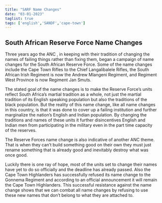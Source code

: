 ```yaml
---
title: "SARF Name Changes"
date: "03-01-2023"
taglist: true
tags: ['english','SANDF','cape-town']
---
```


## South African Reserve Force Name Changes

Three years ago the ANC , in keeping with their tradition of 
changing the names of failing things rather than fixing them, 
began a campaign of name changes for the South African Reserve 
Force. Some of the name changes include the Cape Town Rifles to 
the Chief Langalibalele Rifles, the South African Irish Regiment 
is now the Andrew Mlangeni Regiment, and Regiment West Province is 
now Regiment Jan Smuts. 

The stated goal of the name changes is to make the Reserve Force’s 
units reflect South Africa’s martial tradition as a whole, not 
just the martial tradition of its English speaking population but 
also the traditions of the black population. But the reality of 
this name change, like all name changes in this country, is that 
it was done to cover up a failing institution and further 
marginalize the nation’s English and Indian population. By 
changing the traditions and names of these units it further 
disincentives English and Indian men from participating in the 
military even in the part time capacity of the reserves. 

The Reserve Forces name change is also indicative of another ANC 
theme. That is when they can’t build something good on their own 
they must just rename something that is already good and 
inevitably destroy what was once good. 

Luckily there is one ray of hope, most of the units set to change 
their names have yet to do so officially and the deadline has 
already passed. Also the Cape Town Highlanders has successfully 
refused its name change to the Gonnema Regiment and according to 
an official announcement it will remain the Cape Town Highlanders. 
This successful resistance against the name change shows that we 
can combat all name changes by refusing to use these new names 
that don’t belong to what they are attached to.
